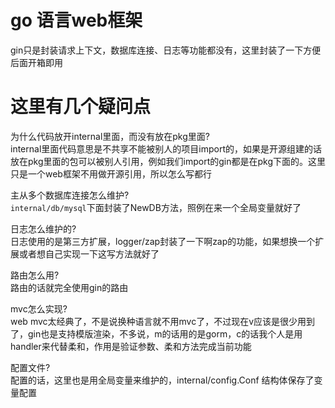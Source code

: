 # go 语言web框架
gin只是封装请求上下文，数据库连接、日志等功能都没有，这里封装了一下方便后面开箱即用

# 这里有几个疑问点

为什么代码放开internal里面，而没有放在pkg里面?\
internal里面代码意思是不共享不能被别人的项目import的，如果是开源组建的话放在pkg里面的包可以被别人引用，例如我们import的gin都是在pkg下面的。这里只是一个web框架不用做开源引用，所以怎么写都行

主从多个数据库连接怎么维护? \
`internal/db/mysql`下面封装了NewDB方法，照例在来一个全局变量就好了

日志怎么维护的? \
日志使用的是第三方扩展，logger/zap封装了一下啊zap的功能，如果想换一个扩展或者想自己实现一下这写方法就好了

路由怎么用? \
路由的话就完全使用gin的路由

mvc怎么实现? \
web mvc太经典了，不是说换种语言就不用mvc了，不过现在v应该是很少用到了，gin也是支持模版渲染，不多说，m的话用的是gorm，c的话我个人是用handler来代替柔和，作用是验证参数、柔和方法完成当前功能

配置文件? \
配置的话，这里也是用全局变量来维护的，internal/config.Conf 结构体保存了变量配置
